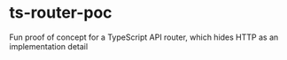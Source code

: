 # ts-router-poc
Fun proof of concept for a TypeScript API router, which hides HTTP as an implementation detail
